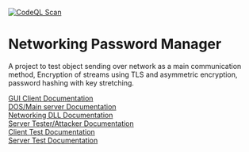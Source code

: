 [![CodeQL Scan](https://github.com/Ruski1/Networking-Password-Manage/actions/workflows/main.yml/badge.svg)](https://github.com/Ruski1/Networking-Password-Manage/actions/workflows/main.yml)

# Networking Password Manager
A project to test object sending over network as a main communication method, Encryption of streams using TLS and asymmetric encryption, password hashing with key stretching.

[GUI Client Documentation](/GUIClient/README.md) <br />
[DOS/Main server Documentation](/DOSServer/README.md) <br />
[Networking DLL Documentation](/Networking/README.md) <br />
[Server Tester/Attacker Documentation](/ServerAttacker/README.md) <br />
[Client Test Documentation](/ClientTest/README.md) <br />
[Server Test Documentation](/ServerTest/README.md) <br />
